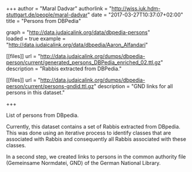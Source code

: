 +++
author = "Maral Dadvar"
authorlink = "http://wiss.iuk.hdm-stuttgart.de/people/maral-dadvar"
date = "2017-03-27T10:37:07+02:00"
title = "Persons from DBPedia" 


graph = "http://data.judaicalink.org/data/dbpedia-persons"  
loaded = true
example = "http://data.judaicalink.org/data/dbpedia/Aaron_Alfandari"


[[files]]
	url = "http://data.judaicalink.org/dumps/dbpedia-person/current/generated_persons_DBPedia_enriched_02.ttl.gz"  
	description = "Rabbis extracted from DBPedia."
	
[[files]]
	url = "http://data.judaicalink.org/dumps/dbpedia-person/current/persons-gndid.ttl.gz" 
	description = "GND links for all persons in this dataset."
	
+++

List of persons from DBpedia.
<!--more-->

Currently, this dataset contains a set of Rabbis extracted from DBpedia. This was done using an iterative process to identify classes that are associated with Rabbis and consequently all Rabbis associated with these classes.

In a second step, we created links to persons in the common authority file (Gemeinsame Normdatei, GND) of the German National Library.
